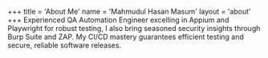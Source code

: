 +++
title = 'About Me'
name = 'Mahmudul Hasan Masum'
layout = 'about'
+++
Experienced QA Automation Engineer excelling in Appium and Playwright for robust testing, I also bring seasoned security insights through Burp Suite and ZAP. My CI/CD mastery guarantees efficient testing and secure, reliable software releases.
